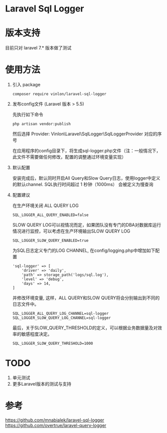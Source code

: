 # Laravel Sql Logger

# 版本支持

目前只对 laravel 7.* 版本做了测试

# 使用方法

1. 引入 package 

    ```
    composer require vinlon/laravel-sql-logger
    ```

2. 发布config文件 (Laravel 版本 > 5.5)

    先执行如下命令

    ```
    php artisan vendor:publish 
    ```

    然后选择 Provider: Vinlon\Laravel\SqlLogger\SqlLoggerProvider  对应的序号

    在应用程序的config目录下，将生成sql-logger.php文件（注：一般情况下，此文件不需要做任何修改，配置的调整通过环境变量实现）


3. 默认配置

    安装完成后，默认同时开启All Query和Slow Query日志，使用logger中定义的默认channel. SQL执行时间超过 1 秒钟（1000ms） 会被定义为慢查询

4. 配置建议

    在生产环境关闭 ALL QUERY LOG

    ```
    SQL_LOGGER_ALL_QUERY_ENABLED=false
    ```

    SLOW QUERY LOG可以视情况而定，如果团队没有专门的DBA对数据库运行情况进行监控，可以考虑在生产环境输出SLOW QUERY LOG

    ```
    SQL_LOGGER_SLOW_QUERY_ENABLED=true
    ```

    为SQL日志定义专门的LOG CHANNEL, 在config/logging.php中增加如下配置

    ```
    'sql-logger' => [
        'driver' => 'daily',
        'path' => storage_path('logs/sql.log'),
        'level' => 'debug',
        'days' => 14,
    ]
    ```

    并修改环境变量, 这样，ALL QUERY和SLOW QUERY将会分别输出到不同的日志文件中。

    ```
    SQL_LOGGER_ALL_QUERY_LOG_CHANNEL=sql-logger
    SQL_LOGGER_SLOW_QUERY_LOG_CHANNEL=sql-logger
    ```

    最后，关于SLOW_QUERY_THRESHOLD的定义，可以根据业务数据量及对效率的敏感程度决定。

    ```
    SQL_LOGGER_SLOW_QUERY_THRESHOLD=1000
    ```

# TODO

1. 单元测试
2. 更多Laravel版本的测试与支持

# 参考 
https://github.com/mnabialek/laravel-sql-logger
https://github.com/overtrue/laravel-query-logger
